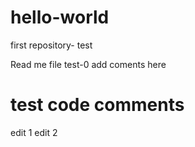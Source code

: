 hello-world
===========

first repository- test


Read  me file test-0 add coments here

# test code comments
edit 1
edit 2
